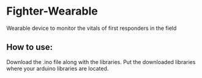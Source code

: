 # Fighter-Wearable
Wearable device to monitor the vitals of first responders in the field

## How to use:

Download the .ino file along with the libraries. Put the downloaded libraries where your arduino libraries are located.

